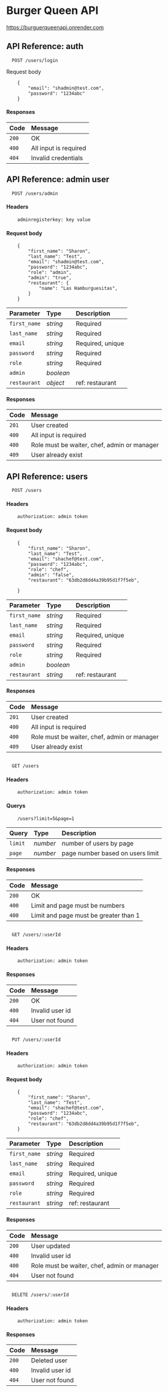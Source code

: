 # Burger Queen API

https://burguerqueenapi.onrender.com

## API Reference: auth

```http
  POST /users/login
```

Request body

```
    {
        "email": "shadmin@test.com",
        "password": "1234abc"
    }
```

#### Responses

| Code  | Message               |
| :---- | :-------------------- |
| `200` | OK                    |
| `400` | All input is required |
| `404` | Invalid credentials   |

## API Reference: admin user

```http
  POST /users/admin
```

#### Headers

```
    adminregisterkey: key value
```

#### Request body

```
    {
        "first_name": "Sharon",
        "last_name": "Test",
        "email": "shadmin@test.com",
        "password": "1234abc",
        "role": "admin",
        "admin": "true",
        "restaurant": {
            "name": "Las Hamburguesitas",
        }
    }
```

| Parameter    | Type      | Description      |
| :----------- | :-------- | :--------------- |
| `first_name` | _string_  | Required         |
| `last_name`  | _string_  | Required         |
| `email`      | _string_  | Required, unique |
| `password`   | _string_  | Required         |
| `role`       | _string_  | Required         |
| `admin`      | _boolean_ |                  |
| `restaurant` | _object_  | ref: restaurant  |

#### Responses

| Code  | Message                                     |
| :---- | :------------------------------------------ |
| `201` | User created                                |
| `400` | All input is required                       |
| `400` | Role must be waiter, chef, admin or manager |
| `409` | User already exist                          |

## API Reference: users

```http
  POST /users
```

#### Headers

```
    authorization: admin token
```

#### Request body

```
    {
        "first_name": "Sharon",
        "last_name": "Test",
        "email": "shachef@test.com",
        "password": "1234abc",
        "role": "chef",
        "admin": "false",
        "restaurant": "63db2d8dd4a39b95d1f7f5eb",

    }
```

| Parameter    | Type      | Description      |
| :----------- | :-------- | :--------------- |
| `first_name` | _string_  | Required         |
| `last_name`  | _string_  | Required         |
| `email`      | _string_  | Required, unique |
| `password`   | _string_  | Required         |
| `role`       | _string_  | Required         |
| `admin`      | _boolean_ |                  |
| `restaurant` | _string_  | ref: restaurant  |

#### Responses

| Code  | Message                                     |
| :---- | :------------------------------------------ |
| `201` | User created                                |
| `400` | All input is required                       |
| `400` | Role must be waiter, chef, admin or manager |
| `409` | User already exist                          |

##

```http
  GET /users
```

#### Headers

```
    authorization: admin token
```

#### Querys

```
    /users?limit=5&page=1
```

| Query   | Type     | Description                      |
| :------ | :------- | :------------------------------- |
| `limit` | _number_ | number of users by page          |
| `page`  | _number_ | page number based on users limit |

#### Responses

| Code  | Message                               |
| :---- | :------------------------------------ |
| `200` | OK                                    |
| `400` | Limit and page must be numbers        |
| `400` | Limit and page must be greater than 1 |

##

```http
  GET /users/:userId
```

#### Headers

```
    authorization: admin token
```

#### Responses

| Code  | Message         |
| :---- | :-------------- |
| `200` | OK              |
| `400` | Invalid user id |
| `404` | User not found  |

##

```http
  PUT /users/:userId
```

#### Headers

```
    authorization: admin token
```

#### Request body

```
    {
        "first_name": "Sharon",
        "last_name": "Test",
        "email": "shachef@test.com",
        "password": "1234abc",
        "role": "chef",
        "restaurant": "63db2d8dd4a39b95d1f7f5eb",
    }
```

| Parameter    | Type     | Description      |
| :----------- | :------- | :--------------- |
| `first_name` | _string_ | Required         |
| `last_name`  | _string_ | Required         |
| `email`      | _string_ | Required, unique |
| `password`   | _string_ | Required         |
| `role`       | _string_ | Required         |
| `restaurant` | _string_ | ref: restaurant  |

#### Responses

| Code  | Message                                     |
| :---- | :------------------------------------------ |
| `200` | User updated                                |
| `400` | Invalid user id                             |
| `400` | Role must be waiter, chef, admin or manager |
| `404` | User not found                              |

##

```http
  DELETE /users/:userId
```

#### Headers

```
    authorization: admin token
```

#### Responses

| Code  | Message         |
| :---- | :-------------- |
| `200` | Deleted user    |
| `400` | Invalid user id |
| `404` | User not found  |
